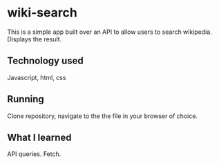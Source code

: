# wiki-search

This is a simple app built over an API to allow users to search wikipedia.  Displays the result.

## Technology used
Javascript, html, css

## Running
Clone repository, navigate to the the file in your browser of choice.

## What I learned
API queries.  Fetch. 
